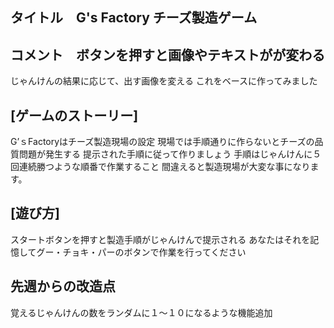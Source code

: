 ## タイトル　G's Factory チーズ製造ゲーム
## コメント　ボタンを押すと画像やテキストがが変わる
じゃんけんの結果に応じて、出す画像を変える
これをベースに作ってみました
## [ゲームのストーリー]
G’ｓFactoryはチーズ製造現場の設定
現場では手順通りに作らないとチーズの品質問題が発生する
提示された手順に従って作りましょう
手順はじゃんけんに５回連続勝つような順番で作業すること
間違えると製造現場が大変な事になります。
## [遊び方]
スタートボタンを押すと製造手順がじゃんけんで提示される
あなたはそれを記憶してグー・チョキ・パーのボタンで作業を行ってください
## 先週からの改造点
覚えるじゃんけんの数をランダムに１～１０になるような機能追加

